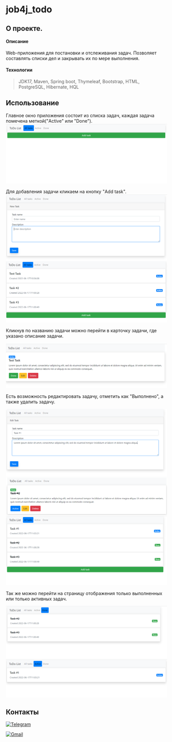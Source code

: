 # job4j_todo

## О проекте.

#### Описание
Web-приложения для постановки и отслеживания задач.
Позволяет составлять списки дел и закрывать их по мере выполнения.

#### Технологии
> JDK17, Maven, Spring boot, Thymeleaf, Bootstrap, HTML, PostgreSQL, Hibernate, HQL


## Использование
Главное окно приложения состоит из списка задач, каждая задача помечена меткой("Active" или "Done"). 
![](images/start.png)

Для добавления задачи кликаем на кнопку "Add task".
![](images/addTask.png)
![](images/addThreeNewTasks.png)

Кликнув по названию задачи можно перейти в карточку задачи, где указано описание задачи.

![](images/insideTask.png)

Есть возможность редактировать задачу, отметить как "Выполнено", а также удалить задачу.

![](images/editTask.png)
![](images/activeTask.png)
![](images/doneTaskView.png)

Так же можно перейти на страницу отображения только выполненных или только активных задач.

![](images/doneView.png)
![](images/activeView.png)

## Контакты
[![Telegram](https://img.shields.io/badge/Telegram-blue?logo=telegram)](https://t.me/GrokDen)

[![Gmail](https://img.shields.io/badge/Gmail-white?logo=gmail)](mailto:den.voiten@gmail.com)